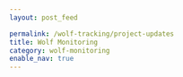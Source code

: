 ```yaml
---
layout: post_feed

permalink: /wolf-tracking/project-updates
title: Wolf Monitoring
category: wolf-monitoring
enable_nav: true
---
```

